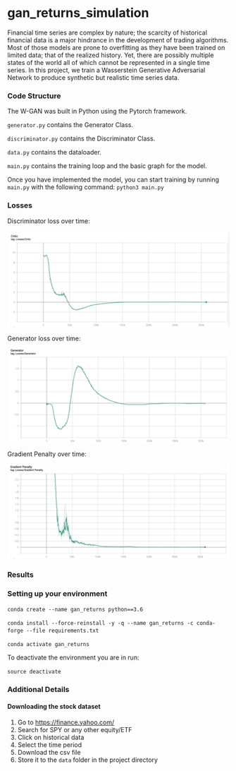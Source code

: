 # gan_returns_simulation

Financial time series are complex by nature; the scarcity of historical financial data is a major hindrance in the development of trading algorithms. Most of those models are prone to overfitting as they have been trained on limited data; that of the realized history. Yet, there are possibly multiple states of the world all of which cannot be represented in a single time series. In this project, we train a Wasserstein Generative Adversarial Network to produce synthetic but realistic time series data. 

### Code Structure
The W-GAN was built in Python using the Pytorch framework. 

`generator.py` contains the Generator Class.

`discriminator.py` contains the Discriminator Class.

`data.py` contains the dataloader.

`main.py` contains the training loop and the basic graph for the model.

Once you have implemented the model, you can start training by running `main.py` with the following command:
`python3 main.py`

### Losses 
Discriminator loss over time:

![Discriminator loss](results/criticloss.png)

Generator loss over time:

![Generator loss](results/generatorloss.png)

Gradient Penalty over time:

![Gradient Penalty](results/gradientpenalty.png)

### Results

### Setting up your environment
`conda create --name gan_returns python==3.6`

`conda install --force-reinstall -y -q --name gan_returns -c conda-forge --file requirements.txt`

`conda activate gan_returns`

To deactivate the environment you are in run:

`source deactivate`

### Additional Details
#### Downloading the stock dataset
1. Go to https://finance.yahoo.com/
2. Search for SPY or any other equity/ETF
3. Click on historical data
4. Select the time period
5. Download the csv file
6. Store it to the `data` folder in the project directory

